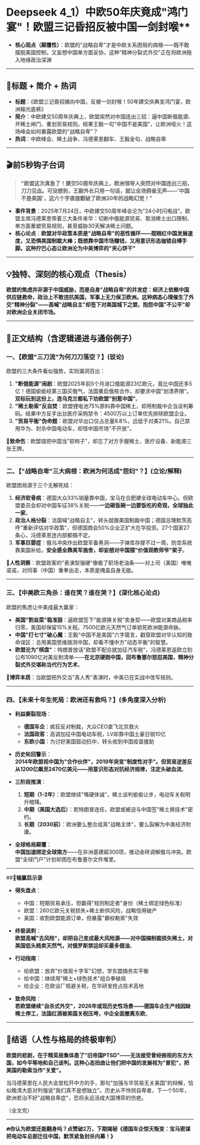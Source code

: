 # Deepseek 4_1）中欧50年庆竟成"鸿门宴"！欧盟三记昏招反被中国一剑封喉**  
- **核心观点（颠覆性）**：欧盟的"战略自卑"才是中欧关系困局的病根——既不敢摆脱美国控制，又妄想中国单方面妥协，这种"精神分裂式外交"正在将欧洲拖入地缘政治深渊

---  

## 🎯**标题 + 简介 + 热词**  
* **标题**：《欧盟三记昏招捅向中国，反被一剑封喉！50年建交庆典变鸿门宴，欧洲输光底裤》  
* **简介**：中欧建交50周年庆典上，欧盟突然对中国连出三招：逼中国断俄能源、开稀土闸门、重划贸易规则。结果王毅一句"中国不是美国"，让欧洲哑火！这场峰会如何暴露欧盟的"战略自卑"？
* **热词**：中欧峰会、稀土战争、冯德莱恩翻车、王毅金句、战略自卑

---  

## 🎬**前5秒钩子台词**  
> **"欧盟这次真急了！建交50周年庆典上，欧洲领导人突然对中国连出三招，刀刀见血。可没想到，王毅外长只用一句话，就让全场鸦雀无声——'中国不是美国'，这六个字直接戳破了欧洲20年的战略幻觉！"**  
- **事件背景**：2025年7月24日，中欧建交50周年峰会沦为"24小时闪电战"。欧盟主席冯德莱恩带着三大条件来华：切断中俄能源贸易、取消稀土出口限制、单方面重塑贸易规则，甚至威胁30天解决稀土问题。  
- **核心论点**：**欧盟对华政策本质是"战略自卑"的恶性循环——既眼红中国发展速度，又恐惧美国制裁大棒；既想靠中国市场赚钱，又用意识形态枷锁自缚手脚。这种拧巴心态让欧洲沦为中美博弈的"夹心饼干"**  

---  

## 💡**独特、深刻的核心观点（Thesis）**  
**欧盟的焦虑并非源于中国威胁，而是自身"战略自卑"的并发症：经济上依赖中国供应链救命，政治上不敢违抗美国，军事上无力保卫欧洲。这种病态心理催生了外交"精神分裂"——高喊"战略自主"却签下对美国城下之盟，抱怨中国"不公平"却对欧洲企业关闭市场。**  

---  

## 🧩**正文结构（含逻辑递进与通俗例子）**  

### **一、【欧盟"三刀流"为何刀刀落空？】(驳论)**  
欧盟的三大条件看似强势，实则漏洞百出：  
1. **"断俄能源"闹剧**：欧盟2025年前5个月进口俄能源23亿欧元，竟比中国还多5亿！德国偷偷经第三国买俄气，法国重启俄核合作，却要求中国"划清界限"。**双标玩到这份上，连乌克兰都私下劝欧盟"别惹中国"**。  
2. **"稀土勒索"反自焚**：欧盟锂电池75%原料靠中国稀土，却用制裁中企当谈判筹码。结果中方反手出台医疗采购禁令：4500万以上订单优先排除欧盟企业。  
3. **"贸易平衡"伪命题**：欧盟对华出口仅占总量8.8%，远低于对美21%。自己禁用华为、封杀中国电动车，却怪中国市场"不开放"。  

**🧠致命伤**：欧盟错把中国当"软柿子"，却忘了对方手握稀土、医疗设备、新能源三张王牌。  

---  

### **二、【"战略自卑"三大病根：欧洲为何活成"怨妇"？】(立论/解释)**  
欧盟困局源于三个无解死结：  
1. **经济软骨病**：德国大众33%销量靠中国，宝马在合肥建全球电动车中心。但欧盟委员会却对中国车征38%关税——**一边砸饭碗一边要饭吃的奇观，全球独此一家**。  
2. **政治人格分裂**：法国喊"战略自主"，转头就跟美国制裁中国；德国总理默茨高呼"重新评估对华政策"，但德国商会50%企业正扩大在华投资。27个国家27条心，冯德莱恩连内部都搞不定。  
3. **军事巨婴症**：俄乌冲突炸出欧盟军备黑洞——子弹库存撑不过一周，防空系统靠美国补给。**安全感全靠美军施舍，却妄想对中国摆"价值观教师爷"架子**。  

**🧠人性洞察**：欧盟政客的"表演型强硬"像极了职场老油条——对上司（美国）唯唯诺诺，对同事（中国）重拳出击，本质是掩盖自身无能。  

---  

### **三、【中美欧三角杀：谁在笑？谁在哭？】(深化核心论点)**  
欧盟的焦虑让中美成最大赢家：  
- **美国"割韭菜"稳准狠**：逼欧盟签下"能源换关税"卖身契——欧盟对美商品税率归零，美国却保留15%关税。7500亿欧元天然气订单锁死欧洲能源命脉。  
- **中国"打七寸"破心魔**：王毅"中国不是美国"六字箴言，戳穿欧盟对华认知的致命误区：总用美国思维揣测中国，却看不懂中方"动态平衡"的智慧。  
- **欧盟沦为"棋盘"**：特朗普放话"欧盟不配合就加征汽车税"，冯德莱恩返欧立刻公布1090亿对美反制清单——**在北京硬刚中国，回布鲁塞尔怒怼美国，精神分裂式外交堪称当代行为艺术**。  

**🧠博弈本质**：当欧盟把外交当"真人秀"表演时，中美已在实战中改写规则。  

---  

### **四、【未来十年生死局：欧洲还有救吗？】(多角度深入分析)**  
- **利益撕裂现场**：  
  - **德国车企**：疯狂反对制裁，大众CEO直飞北京救火  
  - **法国政客**：高调加征中国电动车税，LV却靠中国土豪日销10亿  
  - **东欧小国**：为讨好美国鼓动抗中，转头收到中国疫苗援助  

- **历史轮回警示**：  
  **2014年欧盟视中国为"合作伙伴"，2019年突变"制度性对手"。但贸易逆差反从1200亿飙至2470亿美元——用意识形态对抗经济规律，注定头破血流**。  

- **三阶段推演**：  
  1. **短期（1-2年）**：欧盟继续"嘴硬体诚"，稀土谈判偷偷让步，电动车关税明升暗降。  
  2. **中期（美国大选后）**：若特朗普连任，欧盟或被迫与中国签"稀土换技术"密约。  
  3. **长期（2030前）**：欧洲要么整合成真"战略主体"，要么裂解为中美经济附庸。  

- **全球格局颠覆**：  
  **中国加速绑定全球南方**——在非洲基建超300项，推动金砖调解俄乌冲突。欧盟"全球门户"计划却困在布鲁塞尔文件堆里。  

---  

##📌**输赢启示录**  
- **得失盘点**：  
  - 中国：短期贸易承压，但赢得"规则制定者"身份（稀土绑定绿色标准）  
  - 欧盟：260亿欧元关税损失+稀土断供风险，战略信用破产  
  - 美国：收割欧盟能源订单，但暴露"霸权勒索"失效  
  
- **终极讽刺**：  
  **欧盟高喊"去风险"，却把自己变成最大风险源——对中国搞制裁损失稀土，对美国低头贱卖天然气，对俄罗斯禁运却买最多俄油**。  

- **行动指南**：  
  - 给欧盟：放弃"价值观十字军"幻想，学东盟搞务实平衡  
  - 给中国：继续用"稀土+绿色技术"组合拳破局  
  - 给企业：在欧设厂规避关税，在华研发抢占技术高地  

- **致命风险**：  
  **若欧盟继续"自杀式外交"，2026年或现历史性场景——德国车企生产线因缺稀土停工，法国红酒被美国关税压垮，中企全面撤离东欧**。  

---  

## 🎯**结语（人性与格局的终极审判）**  
**欧盟的悲剧，在于精英层集体患了"旧帝国PTSD"——无法接受曾经俯视的东方大国，如今平等地和自己谈判。这种心态扭曲让他们把中国的发展视为"冒犯"，把美国的勒索当作"关爱"。**  

当冯德莱恩在人民大会堂松开中方的手，那句"加强与华贸易无关美国"的辩解，恰似晚清大臣对列强说"我们真不是想独立"。历史从不怜悯自卑者，下一个50年，欧洲若治不好"战略自卑症"，恐将永远活成大国博弈的伤疤。  

（全文完）  

---  
**🔥你认为欧盟还能翻身吗？点赞破2万，下期揭秘《德国车企惊天叛变：宝马密谋把电动车总部迁往中国，默茨紧急封杀内幕！》**